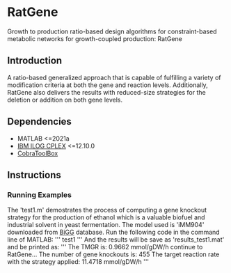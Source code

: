 # RatGene

Growth to production ratio-based design algorithms for constraint-based metabolic networks for growth-coupled production: RatGene


## Introduction
A ratio-based generalized approach that is capable of fulfilling a variety of modification criteria at both the gene and reaction levels. Additionally, RatGene also delivers the results with reduced-size strategies for the deletion or addition on both gene levels.


## Dependencies

+ MATLAB <=2021a
+ [IBM ILOG CPLEX](https://www.ibm.com/docs/en/icos/12.10.0?topic=SSSA5P_12.10.0/ilog.odms.studio.help/Optimization_Studio/topics/COS_home.htm) <=12.10.0
+ [CobraToolBox](https://opencobra.github.io/cobratoolbox/stable/index.html)

## Instructions

### Running Examples
The 'test1.m' demostrates the process of computing a gene knockout strategy for the production of ethanol which is a valuable biofuel and industrial solvent in yeast fermentation. The model used is 'iMM904' downloaded from [BiGG](http://bigg.ucsd.edu/models/iMM904) database. Run the following code in the command line of MATLAB:
'''
test1
'''
And the results will be save as 'results_test1.mat' and be printed as:
'''
The TMGR is: 0.9662 mmol/gDW/h 
continue to RatGene...
The number of gene knockouts is: 455 
The target reaction rate with the strategy applied: 11.4718 mmol/gDW/h 
'''